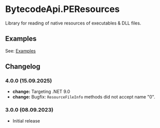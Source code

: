 # BytecodeApi.PEResources

Library for reading of native resources of executables & DLL files.

## Examples

See: [Examples](https://github.com/bytecode77/bytecode-api/blob/master/BytecodeApi.PEResources/README.md)

## Changelog

### 4.0.0 (15.09.2025)

* **change:** Targeting .NET 9.0
* **change:** Bugfix: `ResourceFileInfo` methods did not accept name "0".

### 3.0.0 (08.09.2023)

* Initial release